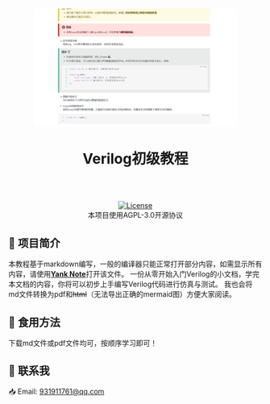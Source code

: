 <h1 align="center"></h1>
<div align=center>
  <img  src="image/1.png" height="80%" width="80%"/>
</div>
<h1 align="center">
  Verilog初级教程
</h1>

</p>
 <br/>
 <br/>
<p align="center">
  <a href="https://github.com/Nitrosaccharose/QT-Learning-Guide/blob/main/LICENSE"><img src="https://img.shields.io/github/license/Nitrosaccharose/QT-Learning-Guide" alt="License"></a>
  <br/>
  本项目使用AGPL-3.0开源协议
<p/>


## 🧭 项目简介
本教程基于markdown编写，一般的编译器只能正常打开部分内容，如需显示所有内容，请使用[**Yank Note**](https://github.com/purocean/yn)打开该文件。
一份从零开始入门Verilog的小文档，学完本文档的内容，你将可以初步上手编写Verilog代码进行仿真与测试。
我也会将md文件转换为pdf和~~html~~（无法导出正确的mermaid图）方便大家阅读。
## 🍔 食用方法
下载md文件或pdf文件均可，按顺序学习即可！
## 🤙 联系我
📥 Email: 931911761@qq.com

